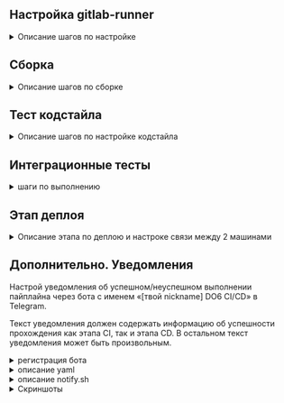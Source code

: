 ## Настройка gitlab-runner

<details>
<summary> Описание шагов по настройке  </summary> 
 
##### 1. Поднять виртуальную машину *Ubuntu Server 22.04 LTS*.
##### 2. Скачай и установи на виртуальную машину *gitlab-runner*.  

<details>
<summary>  удаленное соединение  </summary>
 
Орагнизовать удаленное соединение: доступ в терминал виртуалки с хоста или любой другой виртуальной машины с интерфейсом, что бы вручную не вписывать команды регистарции и установки *gitlab-runner*  
-  в настройках виртуальной машины выбрать адптер сетевой мост.   
`ip a` - запросить адрес, по этому адресу пропинговать с другой машины пинг должен проходить, или с хоста так же проходит пинг

> Включить терминал можно комбинацией `Ctr+Alt+T`

 - проверим что `ssh` работает - `sudo systemctl status sshd`  
 - если не работет включить - `sudo apt-get install ssh` -  раскомитить 22 порт в файле `/etc/ssh/sshd_config`   
-  подключаться с удаленной машины командой - `ssh <username>@<ipname>` - ввесить пароль при запросе   
- установить `gitlab runner` *https://docs.gitlab.com/runner/install/linux-repository/*     

> `gitlab-runner status` - Проверяет статус работающего сервиса GitLab Runner.
> для выхода из удаленного соединения в возврата на хост в консоли пишем exit 


</details>

##### 3. Запусти gitlab-runner и зарегистрируй его для использования в текущем проекте (DO6_CICD).

Для регистрации понадобятся `URL` и токен

<details>
<summary>  Регистрация GitLab Runner: </summary>

1. Запустите команду `gitlab-runner register`  
2. Введите `URL` вашего `GitLab` экземпляра  
3. Введите токен регистрации, который вы скопировали ранее
  -- дальше просто ентер ничего не задавала
5. Придумайте описание для вашего Runner'а. Это может быть что-то вроде "Linux Runner for project X".   
6. Введите теги для Runner'а (через запятую), если нужно. Теги используются для привязки Runner'а к конкретным задачам в вашем CI/CD. пример `tags: [bash]`     
7. Можно добавить примечание по обслуживанию. Например, указать характеристики сервера. 
8. Выберите тип executor'а. Самые распространенные варианты:  
*shell:* Задачи выполняются непосредственно на сервере, где установлен Runner.  (выбрала этот вариант)  
*docker:* Задачи выполняются в Docker контейнерах. 
Если выбрали docker, нужно будет указать образ, например, alpine. 

</details>

<details>
<summary> в картинках </summary>

![Настройка сети вируальной машины ](image/VM_network.png "Настройка сети вируальной машины ")  
  
![установка ssh при установке убунту](image/install_openSSH.png "установка ssh при установке убунту")  
  
![Возможные ошибки при запуске службы sshd](image/Error_sshd.png "Возможные ошибки при запуске службы sshd")  
  
![проверка статуса службы sshd](image/status_sshd.png "проверка статуса службы sshd")  
  
![результат подключения через sshd](image/ssh_doing_result.png "результат подключения через sshd")  
  
![установка gitlab-runner](image/install_gitlab_runner.png "установка gitlab-runner")  
  
![регистрация gitlab-runner](image/runner_register.png.png "регистрация gitlab-runner")  



</details>


<details>
<summary> комнды gitlab-runner </summary>
 
```bash
sudo systemctl status gitlab-runner  # проверка статуса
 
gitlab-runner run # Запуск всех раннеров

gitlab-runner list # Список раннеров  

gitlab-runner verify # Проверка раннеров

gitlab-runner unregister --all-runners # Удаление всех раннеров

gitlab-runner unregister --name ${name_runner} # Удаление конкретного раннера

vim /etc/gitlab-runner/config.toml # Файл с конфигурациями раннеров  
```

</details>


</details>

##  Сборка


<details>
<summary> Описание шагов по сборке  </summary> 
 
Напиши этап для CI по сборке приложения из папки*code-samples*DO.
В файле `.gitlab-ci.yml` добавь этап запуска сборки через мейк файл из папки *code-samples*.
Файлы, полученные после сборки (артефакты), сохрани в произвольную директорию со сроком хранения 30 дней.

<details>
<summary> ТЕОРИЯ </summary>
 
Скрипт *CI* пишется на *YAML*. `.gitlab-ci.yml` - это единственный файл, который лежит непосредственно в корне проекта. В любых других папках *GitLab* его просто не прочитает, соответственно пайплайн работать не будет.  

Для отладки и для понимания пайплайна можно использовать средство, встроенное в саму оболочку `GitLab: Build -> Pipeline Editor`.  

> Перейдем в Pipeline editor, выберем ветку develop, и нажмем кнопку Configure pipeline. Мы попадем в окно визуального редактора. По идее, команды можно писать в файле .gitlab-ci.yml напрямую. Преимущества визуального редактора – он хорошо подсвечивает ошибки в yaml синтаксисе, и иногда дает базовые подсказки. В остальном – дело вкуса.  

Для визуальной и логической компоновки ваших Jobs, здесь есть так называемые стадии -stages. Не более чем группировка. В процессе работы pipeline – можно будет смотреть, какая стадия и какая jobs в ней выполняется.  

Руководство по разработке шаблонов GitLab CI/CD (устарело)
https://docs.gitlab.com/ee/development/cicd/templates.html

</details>

<details>
<summary> простой yaml после которого pipeline - passed  </summary>

```yaml
stages:
  - build

build_job:
  stage: build
  script:
    - echo "Running."
```

![УСпешно выполненный пайплайн ](image/Pipline_OK.png "УСпешно выполненное пйплайна ")  
![УСпешно выполненное задание ](image/Jobs_OK2.png "УСпешно выполненное задание ")  
![УСпешно выполненное задание ](image/Jobs_OK.png "УСпешно выполненное задание ")  
</details>

Что бы выполнялись пйплайны с make надо на машину где работает раннер  установить gcc `sudo apt -y install build-essential`

<details>
<summary> простой yaml сгеренированй AI  </summary>

<details>
<summary> результат работы </summary>

![результат работы пйплайна ](image/Jobs_artifacts.png "результат работы пйплайна")  
![сохраненные артифакты ](image/artifacts.png "сохраненные артифакты ")  

</details>

Чтобы добавить в `.gitlab-ci.yml` этап запуска сборки через make из папки *code-samples*, нужно добавить новый этап и задание в файл `.gitlab-ci.yml`, указав команду `make` внутри соответствующей директории, например, так:   
```yaml
default:
   # tags: [bash] #нужно будет только если при регистрации ранера бали добавлены теги

stages:          
  - build

# Это задание(job) выполняется на этапе(stage) сборки(build),
# который выполняется первым.
build-job:       
  stage: build
  script:
    - mkdir -p my_artifacts # Создаем директорию для артефактов
    - cd code-samples/ && make && echo " ✅ build completed"
    - cd .. && cp code-samples/DO my_artifacts

  artifacts:
    paths:
      - my_artifacts/ # Или my_artifacts.zip
      - echo " ✅ artifacts saved"
    expire_in: 30 days # Устанавливаем срок хранения

```

Пояснения:
> **stages:** Определяет последовательность этапов конвейера. В данном случае есть только один этап — build.  
> **build_job:** Название вашего задания сборки.  
>  **stage: build:** Привязывает это задание к этапу build.   
>  **script:** Содержит список команд, которые будут выполнены.  
> **artifacts:** Это основная секция для управления артефактами в задании  
> **paths:** Указывает, какие файлы или директории нужно сохранить как артефакты. В примере мы сохраняем все из директории my_artifacts/  
> **expire_in:** 30 days: Устанавливает срок хранения артефакта в днях. Срок хранения по умолчанию равен 30 дням, но это явное указание делает настройку более понятной и защищает от случайных изменений в конфигурации GitLab  



</details>

</details>

##   Тест кодстайла

<details>
<summary> Описание шагов по настройке  кодстайла </summary> 

этап для CI, который запускает скрипт кодстайла (clang-format)  
Если кодстайл не прошел, то «зафейли» пайплайн  
В пайплайне отобрази вывод утилиты clang-format  

```bash
# Устанавливаем clang-format
sudo apt-get update && apt-get install -y clang-format 
```

<details>
<summary> добавляем в файл yaml проверку стиля </summary>
 
```yaml
style-job:
    stage: clang-format
    script:
        - cp materials/linters/.clang-format  code-samples/
        - clang-format -n --Werror --verbose code-samples/*.c
        - echo " ✅ style test completed"
    allow_failure: false
```
Если кодстайл не прошел, то "зафейлить" пайплайн
(Для этого нужно использовать флаг --Werror)
В пайплайне отобразить вывод утилиты clang-format (--verbose)

</details>

</details>

##   Интеграционные тесты

<details>
<summary> шаги по выполнению </summary>
 
Для проекта из папки *code-samples* напиши интеграционные тесты самостоятельно.  
Тесты должны вызывать собранное приложение для проверки его работоспособности на разных случаях.  
Запусти этот этап автоматически только при условии, если сборка и тест кодстайла прошли успешно.  
Если тесты не прошли, то «зафейли» пайплайн.  
> В пайплайне отобрази вывод, что интеграционные тесты успешно прошли / провалились.

 
<details>
<summary> добавляем в файл yaml проверку </summary>

 
```yaml
test-job:
    stage: test
    needs: ["build-job", "style-job"]
    script:
        - cd code-samples/
        - test=$(make test)                 
        - if [[ $(echo $test | grep -c 'FAIL') -ne 0 ]]; then echo " 💥 test FAIL" ; exit 1; else echo " ✅ run test completed"; fi
    allow_failure: false
```
Пояснения:
> в переменную `test` попадет весь вывод в консоли (проверить `echo $test`)
> `$(echo $test | grep -c 'FAIL')` - Флаг `-c` подавляет вывод и возвращает 1 - символ найден, и 0, если не найден  
> **Needs** используется для указания последовательности выполнения этапов. Пока не пройдет сборка и тест, этап тестирования не начнется   
> **Allow_failure:** false указываю для того, чтобы при ошибке пайплайн завершился и не перешел на следующий этап.

</details>

<details>
<summary> файл с тестом </summary>

 
```bash
#!/bin/bash

touch test.txt
echo "Bad number of arguments!" > test.txt
echo "Bad number!" >> test.txt
echo "Learning to Linux"  >> test.txt
echo "Learning to work with Network"  >> test.txt
echo "Learning to Monitoring"  >> test.txt
echo "Learning to extra Monitoring" >> test.txt
echo "Learning to Docker" >> test.txt
echo "Learning to CI/CD" >> test.txt
echo "Bad number!" >> test.txt

    ./DO > test1.txt
    ./DO 0 >> test1.txt
    ./DO 1 >> test1.txt
    ./DO 2 >> test1.txt
    ./DO 3 >> test1.txt
    ./DO 4 >> test1.txt
    ./DO 5 >> test1.txt
    ./DO 6 >> test1.txt
    ./DO bad >> test1.txt


    DIFF_RES="$(diff -s test.txt test1.txt )"
    if [ "$DIFF_RES" = "Files test.txt and test1.txt are identical" ]
    then
        echo "SUCCESS"
    else
        echo "FAIL"
    fi
    rm test.txt test1.txt


```

</details>

<details>
<summary> Вывод джобы </summary>

![вывод джобы с успешными тестами](image/test_job_Success.png "вывод джобы с успешными тестами")  
![вывод джобы с зафелиными тестами ](image/test_job_fail.png "вывод джобы с зафелиными тестами ")  

</details>

</details>


##  Этап деплоя

<details>
<summary> Описание этапа по деплою и настроке связи между 2 машинами </summary>

##### 1. Подними вторую виртуальную машину *Ubuntu Server 22.04 LTS*  
##### 2. Напиши этап для CD, который «разворачивает» проект на другой виртуальной машине  
##### 3. Запусти этот этап вручную при условии, что все предыдущие этапы прошли успешно.
##### 4. Напиши bash-скрипт, который при помощи `ssh` и `scp` копирует файлы, полученные после сборки (артефакты), в директорию `/usr/local/bin` второй виртуальной машины.  
> Тут тебе могут помочь знания, полученные в проекте *DO2_LinuxNetwork*  

<details>
<summary> Настройки сети на второй машине </summary>

 файл `etc/netplan/00-installer-config.yaml` создается если его нет, потом  `sudo netplan apply` - Перезапустить сетевой интерфес  и  проверка  адресов командой `ip a`  
![файл с настройками сети ](image/networt_deploy_machine.png "файл с настройками сети")  

```bash
# проверяем соединение по ssh
ssh d6@10.31.170.230
# попросить пароль от пользователя d6

```
</details>

<details>
<summary> орагнизовать соедение по ssh </summary>
Важное:  
> Обмен ssh ключами для копирования без пароля (https://internet-lab.ru/scp_ssh_nopass)  
 
`scp` (Secure CoPy) — утилита для безопасного копирования данных между `Linux`-системами по протоколу `SSH`. Она входит в состав `OpenSSH`, поэтому для работы с утилитой не нужно устанавливать дополнительное ПО  

```bash
# на севере под пользователем создаем пару ключей
ssh-keygen
# передаем открытый ключ машине на которую будем деплоить
scp ~/.ssh/id_rsa.pub d6@10.31.170.230:~/.ssh/authorized_keys
# на d6 в папке .ssh есть файл authorized_keys
ls .ssh
# проверяем соединение без пароля по команде должны подлючиться без запроса пароля пользователя
ssh d6@10.31.170.230
# так как все действия производятся под пользователем gitlab-runner
# то нам надо этот ключ передать этому пользователю
# копирование публичного ключа пользователю gitlab-runner
# копируем всю папку рекурсивно, т.е все файлы вней тоже скопированы
sudo cp -r /home/f6/.ssh/ /home/gitlab-runner/
# Кроме того пользователю надо выдать права доступа к этой папке
# права выдваем так же рекурсивно
sudo chown -R gitlab-runner /home/gitlab-runner/.ssh

```

</details>

<details>
<summary> bash-скрипт </summary>
GitLab Runner по умолчанию сохраняет кэшированные файлы в директории /home/gitlab-runner/cache/ в домашнем каталоге пользователя, который управляет Runner'ом, однако окончательное расположение зависит от конфигурации и используемого типа исполнителя (executor). Для определения точного пути необходимо проверить настройки вашего GitLab Runner'а, так как они могут быть изменены пользователем. 
Как узнать точное расположение:
Проверьте настройки Runner'а: В настройках вашего GitLab Runner'а может быть указан путь, отличный от стандартного.
Используйте командную строку: Зайдите на машину, где установлен GitLab Runner, и выполните команду, чтобы найти директорию с кэшем.
Обратитесь к документации: Если вы не уверены, обратитесь к документации GitLab для вашего типа исполнителя. 

 ```bash
#!/bin/bash

MACHINE=d6@10.31.170.230:/usr/local/bin
**
DIR=$(find /home/gitlab-runner/ -type d -name my_artifacts)

scp $DIR/* $MACHINE

```
на машине приемнике файла надо будет выдать права на папку /usr/local/bin
проверить права командой `ls -l /usr/local` 
выдать права командой `sudo chown -R d6 /usr/local/bin`

</details>

##### 5. В файле `.gitlab-ci.yml` добавь этап запуска написанного скрипта.


<details>
<summary> yaml </summary>
 
 ```yaml

deploy-job:
    stage: deploy
    needs: ["build-job", "style-job", "test-job"]
    script:
        - echo "🚀 Запуск развертывания вручную"
        - bash deploy_script.sh
    when: manual # Этот параметр делает этап ручным

```

Пояснения:
> when: manual: Это ключевой параметр. Он сообщает GitLab, что этот этап должен быть запущен вручную, а не автоматически.

</details>

![Запусти этот этап вручную  ](image/run_job_manual.png "Запустк  этапа вручную  ")  

В случае ошибки «зафейли» пайплайн.
В результате ты должен получить готовое к работе приложения ипапки*code-samples*(DO) на второй виртуальной машине.

Сохрани дампы образов виртуальных машин.

</details>

## Дополнительно. Уведомления

Настрой уведомления об успешном/неуспешном выполнении пайплайна через бота с именем «[твой nickname] DO6 CI/CD» в Telegram.

Текст уведомления должен содержать информацию об успешности прохождения как этапа CI, так и этапа CD.
В остальном текст уведомления может быть произвольным.


<details>
<summary> регистрация бота  </summary>

 
@BotFather — это официальный бот Telegram, который является основным инструментом для регистрации, настройки и управления другими ботами.  
С его помощью пользователи могут создавать новых ботов, изменять их название, описание, аватарку, а также получать уникальный токен (ключ) для авторизации и работы бота с сервисами и другими приложениями.  

Основные функции BotFather:  
**Регистрация ботов:** Позволяет создать новый бот и установить для него уникальное имя и логин, заканчивающийся на "_bot"  
**Управление настройками:** Дает возможность изменить название, описание и аватарку зарегистрированных ботов через специальные команды  
**Получение токена:** Генерирует API-токен, который служит ключом для интеграции бота с другими сервисами и платформами  
**Просмотр и управление ботами:** Предоставляет команду /mybots для просмотра всех созданных вами ботов и быстрого доступа к их настройкам   

> Как создать бота через *BotFather*:  
> Найдите бота: Введите `@BotFather` в поисковой строке *Telegram*  
> Начните диалог: Откройте чат с *BotFather* и отправьте команду `/start`, а затем `/newbot`  
> Введите имя и логин: Следуйте инструкциям *BotFather*, чтобы задать имя бота и его уникальный логин, который должен оканчиваться на **_bot** 
> Получите токен: После завершения регистрации BotFather выдаст вам API-токен, необходимый для дальнейшей работы с ботом  

Подробно с картинками описано как получить id бота
https://sitogon.ru/blog/252-kak-sozdat-telegram-bot-poluchit-ego-token-i-chat-id

</details>

<details>
<summary> описание  yaml </summary>
 
 ```yaml

notify-job:
    stage: notify
    script:
      - bash notify.sh

```


</details>

<details>
<summary> описание  notify.sh </summary>

  
 ```bash
#!/bin/bash
  SUCCESS=" ✅  $CI_JOB_NAME  - $CI_JOB_ID  - $CI_JOB_STATUS  "
  FAIL="❌  $CI_JOB_NAME ---------- ---------- $CI_JOB_URL "

  TOKEN=7971**5977:AAHF*2*p_Fdimtf9amz8ge-*n*_snBTvUmA
  ID_CHAT=5142*9108

if [[ $CI_JOB_NAME == "notify-job" ]]; then
     MESSAGE=" Запуск CI/CD для ветки $CI_COMMIT_BRANCH
               ... Пайплайн $CI_PIPELINE_ID
               ... $CI_COMMIT_AUTHOR
               :: $CI_COMMIT_MESSAGE
               CI_SERVER_NAME - $CI_SERVER_NAME"

      else
      if [[ $CI_JOB_STATUS == "success" ]]; then
        MESSAGE=$SUCCESS
      else
        MESSAGE=$FAIL
      fi

fi
curl -X POST "https://api.telegram.org/bot$TOKEN/sendMessage" -d chat_id=$ID_CHAT -d text="$MESSAGE"
```
</details>

<details>
<summary> Скриншоты </summary>

![началь настройки бота ](image/telegram_bot1.png "началь настройки бота ")  
![Финальный результат работы ](image/telegram_bot2.png "Финальный результат работы ")  

</details>



</details>

